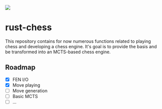 ![](https://github.com/imkgerC/rust-chess/workflows/Rust/badge.svg)
# rust-chess
This repository contains for now numerous functions related to playing chess and developing a chess engine. It's goal is to provide the basis and be transformed into an MCTS-based chess engine.

## Roadmap
- [x] FEN I/O
- [x] Move playing
- [ ] Move generation
- [ ] Basic MCTS
- [ ] ...
